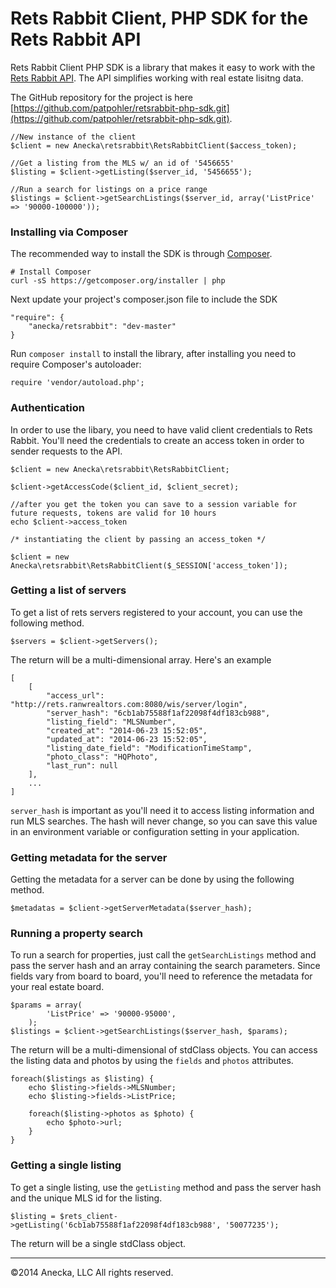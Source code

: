 Rets Rabbit Client, PHP SDK for the Rets Rabbit API
==================

Rets Rabbit Client PHP SDK is a library that makes it easy to work with the [Rets Rabbit API](http://retsrabbit.com). The API simplifies working with real estate lisitng data.

The GitHub repository for the project is here [https://github.com/patpohler/retsrabbit-php-sdk.git](https://github.com/patpohler/retsrabbit-php-sdk.git).

	//New instance of the client
	$client = new Anecka\retsrabbit\RetsRabbitClient($access_token);
	
	//Get a listing from the MLS w/ an id of '5456655'
	$listing = $client->getListing($server_id, '5456655');
	
	//Run a search for listings on a price range
	$listings = $client->getSearchListings($server_id, array('ListPrice' => '90000-100000'));
	

### Installing via Composer

The recommended way to install the SDK is through [Composer](http://getcomposer.org).

	# Install Composer
	curl -sS https://getcomposer.org/installer | php
	
Next update your project's composer.json file to include the SDK

	"require": {
		"anecka/retsrabbit": "dev-master"
	}
	
Run `composer install` to install the library, after installing you need to require Composer's autoloader:

	require 'vendor/autoload.php';
	
### Authentication

In order to use the libary, you need to have valid client credentials to Rets Rabbit. You'll need the credentials to create an access token in order to sender requests to the API.

	$client = new Anecka\retsrabbit\RetsRabbitClient;
	
	$client->getAccessCode($client_id, $client_secret);
	
	//after you get the token you can save to a session variable for future requests, tokens are valid for 10 hours
	echo $client->access_token
	
	/* instantiating the client by passing an access_token */
	
	$client = new Anecka\retsrabbit\RetsRabbitClient($_SESSION['access_token']);
	
### Getting a list of servers

To get a list of rets servers registered to your account, you can use the following method.

	$servers = $client->getServers();
	
The return will be a multi-dimensional array. Here's an example

	[
		[
			"access_url": "http://rets.ranwrealtors.com:8080/wis/server/login",
            "server_hash": "6cb1ab75588f1af22098f4df183cb988",
            "listing_field": "MLSNumber",
            "created_at": "2014-06-23 15:52:05",
            "updated_at": "2014-06-23 15:52:05",
            "listing_date_field": "ModificationTimeStamp",
            "photo_class": "HQPhoto",
            "last_run": null
		],
		...
	]
	
`server_hash` is important as you'll need it to access listing information and run MLS searches. The hash will never change, so you can save this value in an environment variable or configuration setting in your application.

### Getting metadata for the server

Getting the metadata for a server can be done by using the following method.

	$metadatas = $client->getServerMetadata($server_hash);
	
### Running a property search

To run a search for properties, just call the `getSearchListings` method and pass the server hash and an array containing the search parameters. Since fields vary from board to board, you'll need to reference the metadata for your real estate board.

	$params = array(
			'ListPrice'	=> '90000-95000',
		);
	$listings = $client->getSearchListings($server_hash, $params);
	

The return will be a multi-dimensional of stdClass objects. You can access the listing data and photos by using the `fields` and `photos` attributes.

	foreach($listings as $listing) {
		echo $listing->fields->MLSNumber;
		echo $listing->fields->ListPrice;
		
		foreach($listing->photos as $photo) {
			echo $photo->url;
		}
	}
	
### Getting a single listing

To get a single listing, use the `getListing` method and pass the server hash and the unique MLS id for the listing.

	$listing = $rets_client->getListing('6cb1ab75588f1af22098f4df183cb988', '50077235');

The return will be a single stdClass object.


*****

&copy;2014 Anecka, LLC All rights reserved.
	